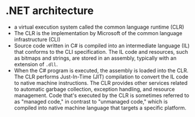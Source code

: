 # .NET architecture

* a virtual execution system called the common language runtime \(CLR\)
* The CLR is the implementation by Microsoft of the common language infrastructure \(CLI\)
* Source code written in C\# is compiled into an intermediate language \(IL\) that conforms to the CLI specification. The IL code and resources, such as bitmaps and strings, are stored in an assembly, typically with an extension of `.dll`. 
* When the C\# program is executed, the assembly is loaded into the CLR. The CLR performs Just-In-Time \(JIT\) compilation to convert the IL code to native machine instructions. The CLR provides other services related to automatic garbage collection, exception handling, and resource management. Code that's executed by the CLR is sometimes referred to as "managed code," in contrast to "unmanaged code," which is compiled into native machine language that targets a specific platform.

